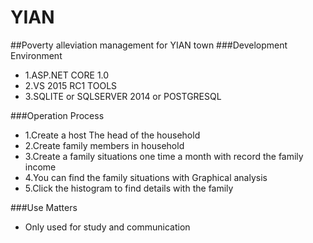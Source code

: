 # YIAN
##Poverty alleviation management for YIAN town
###Development Environment
- 1.ASP.NET CORE 1.0
- 2.VS 2015 RC1 TOOLS
- 3.SQLITE or SQLSERVER 2014 or POSTGRESQL

###Operation Process
- 1.Create a host The head of the household
- 2.Create family members in household
- 3.Create a family situations one time a month with record the family income
- 4.You can find the family situations with Graphical analysis
- 5.Click the histogram to find details with the family

###Use Matters
- Only used for study and communication


